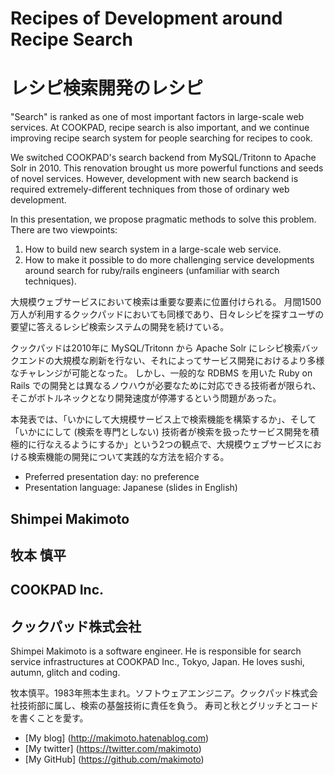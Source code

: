 # Recipes of Development around Recipe Search
# レシピ検索開発のレシピ

"Search" is ranked as one of most important factors in large-scale web services.
At COOKPAD, recipe search is also important, and we continue improving recipe search system for people searching for recipes to cook.

We switched COOKPAD's search backend from MySQL/Tritonn to Apache Solr in 2010.
This renovation brought us more powerful functions and seeds of novel services.
However, development with new search backend is required extremely-different techniques from those of ordinary web development.

In this presentation, we propose pragmatic methods to solve this problem.
There are two viewpoints:

1. How to build new search system in a large-scale web service.
2. How to make it possible to do more challenging service developments around search for ruby/rails engineers (unfamiliar with search techniques).


大規模ウェブサービスにおいて検索は重要な要素に位置付けられる。
月間1500万人が利用するクックパッドにおいても同様であり、日々レシピを探すユーザの要望に答えるレシピ検索システムの開発を続けている。

クックパッドは2010年に MySQL/Tritonn から Apache Solr にレシピ検索バックエンドの大規模な刷新を行ない、それによってサービス開発におけるより多様なチャレンジが可能となった。
しかし、一般的な RDBMS を用いた Ruby on Rails での開発とは異なるノウハウが必要なために対応できる技術者が限られ、そこがボトルネックとなり開発速度が停滞するという問題があった。

本発表では、「いかにして大規模サービス上で検索機能を構築するか」、そして「いかににして (検索を専門としない) 技術者が検索を扱ったサービス開発を積極的に行なえるようにするか」という2つの観点で、大規模ウェブサービスにおける検索機能の開発について実践的な方法を紹介する。

- Preferred presentation day: no preference
- Presentation language: Japanese (slides in English)

## Shimpei Makimoto
## 牧本 慎平

## COOKPAD Inc.
## クックパッド株式会社

Shimpei Makimoto is a software engineer.
He is responsible for search service infrastructures at COOKPAD Inc., Tokyo, Japan.
He loves sushi, autumn, glitch and coding.

牧本慎平。1983年熊本生まれ。ソフトウェアエンジニア。クックパッド株式会社技術部に属し、検索の基盤技術に責任を負う。
寿司と秋とグリッチとコードを書くことを愛す。

- [My blog] (http://makimoto.hatenablog.com)
- [My twitter] (https://twitter.com/makimoto)
- [My GitHub] (https://github.com/makimoto)
